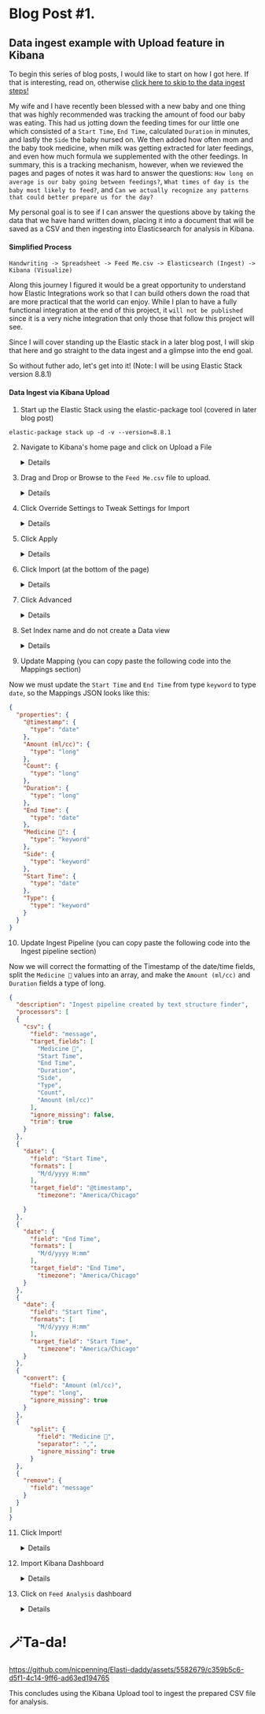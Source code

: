 # Blog Post #1. 
## Data ingest example with Upload feature in Kibana 
To begin this series of blog posts, I would like to start on how I got here. If that is interesting, read on, otherwise [click here to skip to the data ingest steps!](https://github.com/nicpenning/Elasti-daddy/blob/main/Blog%20Posts/Blog%20Post%20%231.%20Data%20Ingest.md#data-ingest-via-kibana-upload)

My wife and I have recently been blessed with a new baby and one thing that was highly recommended was tracking the amount of food our baby was eating.
This had us jotting down the feeding times for our little one which consisted of a `Start Time`, `End Time`, calculated `Duration` in minutes, and lastly the 
`Side` the baby nursed on. We then added how often mom and the baby took medicine, when milk was getting extracted for later feedings, and even how
much formula we supplemented with the other feedings. In summary, this is a tracking mechanism, however, when we reviewed the pages and pages of notes
it was hard to answer the questions: `How long on average is our baby going between feedings?`, `What times of day is the baby most likely to feed?`,
and `Can we actually recognize any patterns that could better prepare us for the day?` 

My personal goal is to see if I can answer the questions above by taking the data that we have hand written down, placing it into a document that will 
be saved as a CSV and then ingesting into Elasticsearch for analysis in Kibana. 

#### Simplified Process
`Handwriting -> Spreadsheet -> Feed Me.csv -> Elasticsearch (Ingest) -> Kibana (Visualize)`

Along this journey I figured it would be a great opportunity to understand
how Elastic Integrations work so that I can build others down the road that are more practical that the world can enjoy. While I plan to have a fully
functional integration at the end of this project, it `will not be published` since it is a very niche integration that only those that follow this project will see.

Since I will cover standing up the Elastic stack in a later blog post, I will skip that here and go straight to the data ingest and a glimpse into the end goal.

So without futher ado, let's get into it! (Note: I will be using Elastic Stack version 8.8.1)

#### Data Ingest via Kibana Upload
1. Start up the Elastic Stack using the elastic-package tool (covered in later blog post)

`elastic-package stack up -d -v --version=8.8.1`

2. Navigate to Kibana's home page and click on Upload a File
	<details>
 
	1. Click on Elastic at the top of Kibana to get to the Welcome Page
	 
	2. Click on Upload File
	 
	3. This is a note that the URL you could navigate to is: `https://127.0.0.1:5601/app/home#/tutorial_directory/fileDataViz`
 
	![Screenshot 2023-06-18 134546](https://github.com/nicpenning/Elasti-daddy/assets/5582679/6de30cfc-47a5-4a1c-9c7e-83c18dbfb9dd)
	</details>

3. Drag and Drop or Browse to the `Feed Me.csv` file to upload.
	<details>

	[Feed Me.csv found here](https://github.com/nicpenning/Elasti-daddy/blob/main/Data/Feed%20Me.csv)
	![image](https://github.com/nicpenning/Elasti-daddy/assets/5582679/4160bfd3-24c1-4f50-a98e-c2abec534887)
	
	![image](https://github.com/nicpenning/Elasti-daddy/assets/5582679/8aa7bcbe-786b-4282-8557-54a71825e5e7)
	
	</details>
4. Click Override Settings to Tweak Settings for Import
	<details>
	
	![image](https://github.com/nicpenning/Elasti-daddy/assets/5582679/11b79ea8-5e30-47d4-8983-27d0642749fc)
	
	Now that we are at he point we can tweak our ingest of the file I want to point out a few settings that we will need to set to make sure we get the data into Elasticsearch that will be usable for our visualations and search. [Documentation on Upload feature in Kibana](https://www.elastic.co/guide/en/kibana/current/connect-to-elasticsearch.html#upload-data-kibana)
	
	⚠️ Note: The upload tool is great for a quick analysis of small files. This is not useful for any type of repeatable process which is why I wanted to demonstrate what we can do with a Proof of Concept before we dive into creating the integation. I believe this Upload tool is the fastest way to get this type of data intoElasticsearch with as little tooling possible.
	
	*Settings*
	You should be able to see a flyout window that has the following as the default settings we will soon change:
	
	![image](https://github.com/nicpenning/Elasti-daddy/assets/5582679/c6058ddb-87e4-4dad-a74c-2122b3ad2b72)
	
	We will select the following settings:
	- Should Trim Fields (This is selected because in my dataset I may have some spaces after the text. This will clean up the data for us quite nicely.)
	- Contains Time Field. (This will allow us to visualize our data over time since we need to have a Date data type.)
	
	When we select Contains Time Field, two new fields appear that we will set to the following settings:
	`Timestamp format` : `custom` (which will make the `Custom timestamp format` field appear.
	We will set the format to `M/d/yyyy H:mm` since this will match our date format of `5/24/2023 17:46`
	Lastly, we we make the `Start Time` our Timestamp field so we can see when each event started.
	
	![image](https://github.com/nicpenning/Elasti-daddy/assets/5582679/e2c7e6a0-2573-43fd-bd36-36f78b21516d)
	</details>

5. Click Apply
	<details>

	![image](https://github.com/nicpenning/Elasti-daddy/assets/5582679/d5a6a643-0f42-4728-bd0a-fc692c390fc4)
	</details>

6. Click Import (at the bottom of the page)
	<details>
	
	![image](https://github.com/nicpenning/Elasti-daddy/assets/5582679/58cb4560-17f1-4e2e-b28a-1131dcea28a4)
	
	 - ⚠️ Note: The data will not be imported yet but rather you will be taking to the next step of the import process. This is a little confusing so I put in an [issue](https://github.com/elastic/kibana/issues/159826) for Kibana here to see if Elastic will make that button say *Next* instead.
	</details>

7. Click Advanced
	<details>

	![image](https://github.com/nicpenning/Elasti-daddy/assets/5582679/3dcc9817-57f2-45ef-993f-3cd72b09a980)
	
	We are using the Advanced option for a couple of reasons:
	 - Ensure we get Date mappings for `Start Time` and `End Time`
	 - Ensure we apply the correct time zone for the data, tweak the `Medicine 💊` field to be an array, and make sure that the `Amount (ml/cc)` and `Duration` fields are a long.
	</details>

8. Set Index name and do not create a Data view
	<details>
	Set the Index name to `feed_me`. This will be the name of our log source we will use later. Also, the data-view will be imported along with the dashboard saved object later.
	
	![image](https://github.com/nicpenning/Elasti-daddy/assets/5582679/9925b186-cb5d-4feb-9350-0b4991e284b1)
	
	</details>
9. Update Mapping (you can copy paste the following code into the Mappings section)

Now we must update the `Start Time` and `End Time` from type `keyword` to type `date`, so the Mappings JSON looks like this:
```json
{
  "properties": {
    "@timestamp": {
      "type": "date"
    },
    "Amount (ml/cc)": {
      "type": "long"
    },
    "Count": {
      "type": "long"
    },
    "Duration": {
      "type": "long"
    },
    "End Time": {
      "type": "date"
    },
    "Medicine 💊": {
      "type": "keyword"
    },
    "Side": {
      "type": "keyword"
    },
    "Start Time": {
      "type": "date"
    },
    "Type": {
      "type": "keyword"
    }
  }
}
```

10. Update Ingest Pipeline (you can copy paste the following code into the Ingest pipeline section)

Now we will correct the formatting of the Timestamp of the date/time fields, split the `Medicine 💊` values into an array, and make the `Amount (ml/cc)` and `Duration` fields a type of long.

```json
{
  "description": "Ingest pipeline created by text structure finder",
  "processors": [
  {
    "csv": {
      "field": "message",
      "target_fields": [
        "Medicine 💊",
        "Start Time",
        "End Time",
        "Duration",
        "Side",
        "Type",
        "Count",
        "Amount (ml/cc)"
      ],
      "ignore_missing": false,
      "trim": true
    }
  },
  {
    "date": {
      "field": "Start Time",
      "formats": [
        "M/d/yyyy H:mm"
      ],
      "target_field": "@timestamp",
	    "timezone": "America/Chicago"

    }
  },
  {
    "date": {
      "field": "End Time",
      "formats": [
        "M/d/yyyy H:mm"
      ],
      "target_field": "End Time",
	    "timezone": "America/Chicago"
    }
  },
  {
    "date": {
      "field": "Start Time",
      "formats": [
        "M/d/yyyy H:mm"
      ],
      "target_field": "Start Time",
	    "timezone": "America/Chicago"
    }
  },
  {
    "convert": {
      "field": "Amount (ml/cc)",
      "type": "long",
      "ignore_missing": true
    }
  },
  {
      "split": {
        "field": "Medicine 💊",
        "separator": ",",
        "ignore_missing": true
      }
  },
  {
    "remove": {
      "field": "message"
    }
  }
]
}
```
11. Click Import!
	<details>

	https://github.com/nicpenning/Elasti-daddy/assets/5582679/b56ab7a4-8d7a-4d23-8562-914cb7b1d81f
	
	Now the data is in Elasticsearch and ready to be visualized. If the data was successfully imported, now is the time to import a dashboard that I put together to finalize this initial blog post!
	</details>

12. Import Kibana Dashboard
	<details>
	Navigate to the `Stack Management` section of Kibana:
	
	![image](https://github.com/nicpenning/Elasti-daddy/assets/5582679/e287adff-a8bb-4640-beca-0c67a0262ce0)
	
	Then go to `Saved Objects`:
	
	![image](https://github.com/nicpenning/Elasti-daddy/assets/5582679/d8e2d788-af45-4556-a595-67001b6b60bf)
	
	Then click `Import`.
	
	![image](https://github.com/nicpenning/Elasti-daddy/assets/5582679/f67c66b8-e16c-4025-8587-fe5c7a0c7c50)
	
	Then upload the `Feed Analysis.ndjson` dashboard that has been provided [here](https://github.com/nicpenning/Elasti-daddy/blob/main/Kibana/Feed%20Analysis.ndjson).
	
	Lastly, click Import.
	
	![image](https://github.com/nicpenning/Elasti-daddy/assets/5582679/4f746709-18ba-44ad-8b33-f4b5154e1608)
	
	If successful it is time to look at our data!
	
	![image](https://github.com/nicpenning/Elasti-daddy/assets/5582679/4d3604c6-28d5-4966-9453-08743acc79a8)
	</details>

13. Click on `Feed Analysis` dashboard
	<details>
	
	![image](https://github.com/nicpenning/Elasti-daddy/assets/5582679/667cbc74-6285-41ec-9294-ef3b4a2be65e)
	
	You may have to update the time slider:
	
	https://github.com/nicpenning/Elasti-daddy/assets/5582679/e4623daa-2ccf-436e-bb18-10cb837d9040
	</details>
# 🪄Ta-da!

https://github.com/nicpenning/Elasti-daddy/assets/5582679/c359b5c6-d5f1-4c14-9ff6-ad63ed194765

This concludes using the Kibana Upload tool to ingest the prepared CSV file for analysis.
